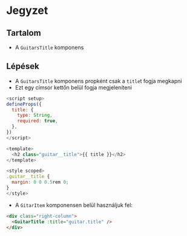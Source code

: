 # Jegyzet

## Tartalom
- A `GuitarsTitle` komponens

## Lépések
- A `GuitarsTitle` komponens propként csak a `title`t fogja megkapni
- Ezt egy címsor kettőn belül fogja megjeleníteni

```js
<script setup>
defineProps({
  title: {
    type: String,
    required: true,
  },
})
</script>

<template>
  <h2 class="guitar__title">{{ title }}</h2>
</template>

<style scoped>
.guitar__title {
  margin: 0 0 0.5rem 0;
}
</style>
```

- A `GitarItem` komponensen belül használjuk fel:

```html
<div class="right-column">
  <GuitarTitle :title="guitar.title" />
</div>
```